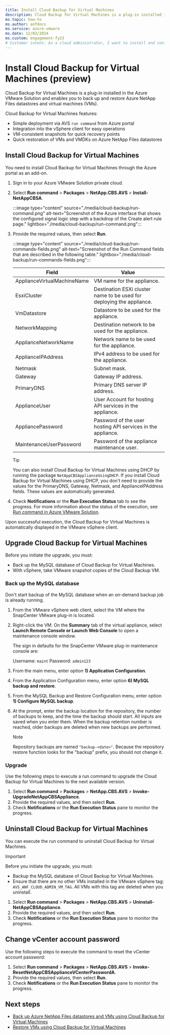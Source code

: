 ```yaml
---
title: Install Cloud Backup for Virtual Machines 
description: Cloud Backup for Virtual Machines is a plug-in installed in the Azure VMware Solution and enables you to back up and restore Azure NetApp Files datastores and virtual machines.
ms.topic: how-to
ms.author: anfdocs
ms.service: azure-vmware
ms.date: 12/03/2024
ms.custom: engagement-fy23
# Customer intent: As a cloud administrator, I want to install and configure a backup solution for virtual machines in my Azure environment, so that I can ensure VM consistency and enable quick recovery of Azure NetApp Files datastores and virtual machines.
---
```


# Install Cloud Backup for Virtual Machines (preview)

Cloud Backup for Virtual Machines is a plug-in installed in the Azure VMware Solution and enables you to back up and restore Azure NetApp Files datastores and virtual machines (VMs). 

Cloud Backup for Virtual Machines features:

* Simple deployment via AVS `run command` from Azure portal
* Integration into the vSphere client for easy operations
* VM-consistent snapshots for quick recovery points
* Quick restoration of VMs and VMDKs on Azure NetApp Files datastores

## Install Cloud Backup for Virtual Machines

You need to install Cloud Backup for Virtual Machines through the Azure portal as an add-on.  

1. Sign in to your Azure VMware Solution private cloud. 
1. Select **Run command** > **Packages** > **NetApp.CBS.AVS** > **Install-NetAppCBSA**.
 
    :::image type="content" source="./media/cloud-backup/run-command.png" alt-text="Screenshot of the Azure interface that shows the configured signal logic step with a backdrop of the Create alert rule page." lightbox="./media/cloud-backup/run-command.png":::

1. Provide the required values, then select **Run**. 

    :::image type="content" source="./media/cloud-backup/run-commands-fields.png" alt-text="Screenshot of the Run Command fields that are described in the following table." lightbox="./media/cloud-backup/run-commands-fields.png":::

    | Field | Value |
    | ------ | ----- |
    | ApplianceVirtualMachineName | VM name for the appliance.  |
    | EsxiCluster | Destination ESXi cluster name to be used for deploying the appliance. |
    | VmDatastore | Datastore to be used for the appliance. |
    | NetworkMapping | Destination network to be used for the appliance. |
    | ApplianceNetworkName | Network name to be used for the appliance. |
    | ApplianceIPAddress | IPv4 address to be used for the appliance. |
    | Netmask | Subnet mask. |
    | Gateway | Gateway IP address. |
    | PrimaryDNS | Primary DNS server IP address. |
    | ApplianceUser | User Account for hosting API services in the appliance. |
    | AppliancePassword | Password of the user hosting API services in the appliance. |
    | MaintenanceUserPassword | Password of the appliance maintenance user. |

    >[!TIP]
    >You can also install Cloud Backup for Virtual Machines using DHCP by running the package `NetAppCBSApplianceUsingDHCP`. If you install Cloud Backup for Virtual Machines using DHCP, you don't need to provide the values for the PrimaryDNS, Gateway, Netmask, and ApplianceIPAddress fields. These values are automatically generated. 

1. Check **Notifications** or the **Run Execution Status** tab to see the progress. For more information about the status of the execution, see [Run command in Azure VMware Solution](using-run-command.md).  
    
Upon successful execution, the Cloud Backup for Virtual Machines is automatically displayed in the VMware vSphere client. 

## Upgrade Cloud Backup for Virtual Machines 

Before you initiate the upgrade, you must:

* Back up the MySQL database of Cloud Backup for Virtual Machines. 
* With vSphere, take VMware snapshot copies of the Cloud Backup VM. 

### Back up the MySQL database 

Don't start backup of the MySQL database when an on-demand backup job is already running.

1. From the VMware vSphere web client, select the VM where the SnapCenter VMware plug-in is located.
1. Right-click the VM. On the **Summary** tab of the virtual appliance, select **Launch Remote Console or Launch Web Console** to open a maintenance console window.
    
    The sign in defaults for the SnapCenter VMware plug-in maintenance console are:

    Username: `maint`
    Password: `admin123`

1. From the main menu, enter option **1) Application Configuration**.
1. From the Application Configuration menu, enter option **6) MySQL backup and restore**.
1. From the MySQL Backup and Restore Configuration menu, enter option **1) Configure MySQL backup**.
1. At the prompt, enter the backup location for the repository, the number of backups to keep, and the time the backup should start.
    All inputs are saved when you enter them. When the backup retention number is reached, older backups are deleted when new backups are performed.

    >[!NOTE]
    >Repository backups are named `"backup-<date>"`. Because the repository restore function looks for the "backup" prefix, you should not change it.

### Upgrade

Use the following steps to execute a run command to upgrade the Cloud Backup for Virtual Machines to the next available version.

1. Select **Run command** > **Packages** > **NetApp.CBS.AVS** > **Invoke-UpgradeNetAppCBSAppliance**.
1. Provide the required values, and then select **Run**. 
1. Check **Notifications** or the **Run Execution Status** pane to monitor the progress. 

## Uninstall Cloud Backup for Virtual Machines 

You can execute the run command to uninstall Cloud Backup for Virtual Machines. 

> [!IMPORTANT]
> Before you initiate the upgrade, you must:
> * Backup the MySQL database of Cloud Backup for Virtual Machines. 
> * Ensure that there are no other VMs installed in the VMware vSphere tag: `AVS_ANF_CLOUD_ADMIN_VM_TAG`. All VMs with this tag are deleted when you uninstall.

1. Select **Run command** > **Packages** > **NetApp.CBS.AVS** > **Uninstall-NetAppCBSAppliance**.
1. Provide the required values, and then select **Run**. 
1. Check **Notifications** or the **Run Execution Status** pane to monitor the progress. 

## Change vCenter account password 

Use the following steps to execute the command to reset the vCenter account password:

1. Select **Run command** > **Packages** > **NetApp.CBS.AVS** > **Invoke-ResetNetAppCBSApplianceVCenterPasswordA**.
1. Provide the required values, then select **Run**. 
1. Check **Notifications** or the **Run Execution Status** pane to monitor the progress.

## Next steps

* [Back up Azure NetApp Files datastores and VMs using Cloud Backup for Virtual Machines](backup-azure-netapp-files-datastores-vms.md) 
* [Restore VMs using Cloud Backup for Virtual Machines](restore-azure-netapp-files-vms.md)
